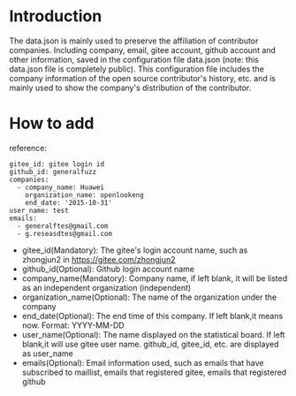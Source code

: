 # Introduction

The data.json is mainly used to preserve the affiliation of contributor companies. Including company, email, gitee account, github account and other information, saved in the configuration file data.json (note: this data.json file is completely public).
This configuration file includes the company information of the open source contributor's history, etc. and is mainly used to show the company's distribution of the contributor.


# How to add

reference:

```
gitee_id: gitee login id
github_id: generalfuzz
companies:
  - company_name: Huawei
    organization_name: openlookeng
    end_date: '2015-10-31'
user_name: test
emails:
  - generalftes@gmail.com
  - g.reseasdtes@gmail.com
```


- gitee_id(Mandatory): The gitee's login account name, such as zhongjun2 in https://gitee.com/zhongjun2
- github_id(Optional): Github login account name
- company_name(Mandatory): Company name, if left blank, it will be listed as an independent organization (independent)
- organization_name(Optional): The name of the organization under the company
- end_date(Optional): The end time of this company. If left blank,it means now. Format: YYYY-MM-DD
- user_name(Optional): The name displayed on the statistical board. If left blank,it will use gitee user name. github_id, gitee_id, etc. are displayed as user_name
- emails(Optional): Email information used, such as emails that have subscribed to maillist, emails that registered gitee, emails that registered github
